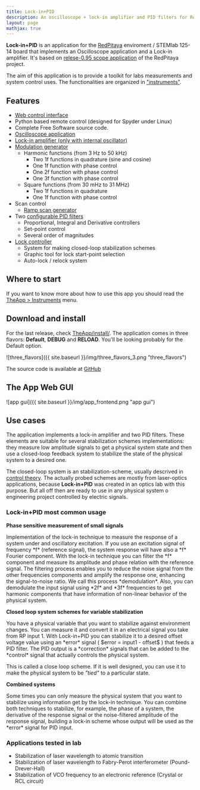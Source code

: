 ```yaml
---
title: Lock-in+PID
description: An oscilloscope + lock-in amplifier and PID filters for RedPitaya
layout: page
mathjax: true
---
```




**Lock-in+PID** is an application for the [RedPitaya](https://redpitaya.com/) enviroment / STEMlab 125-14 board
that implements an Oscilloscope application and a Lock-in amplifier. It's based on
[relese-0.95 scope application](https://github.com/RedPitaya/RedPitaya/tree/release-v0.95/apps-free/scope)
of the RedPitaya project.

The aim of this application is to provide a toolkit for labs measurements and system control uses.
The functionalities are organized in ["instruments"](TheApp/instruments/instruments_01_intro/).


## Features

- [Web control interface](TheApp/instruments/instruments_01_intro/#the-web-frontend)
- Python based remote control (designed for Spyder under Linux)
- Complete Free Software source code.
- [Oscilloscope application](TheApp/instruments/instruments_02_scope/)
- [Lock-in amplifier (only with internal oscillator)](TheApp/instruments/instruments_04_lock-in/)
- [Modulation generator](TheApp/instruments/instruments_05_modulation/)
  - Harmonic functions (from 3 Hz to 50 kHz)
    - Two 1f functions in quadrature (sine and cosine)
    - One 1f function with phase control
    - One 2f function  with phase control
    - One 3f function  with phase control
  - Square functions (from 30 mHz to 31 MHz)
    - Two 1f functions in quadrature
    - One 1f function with phase control
- Scan control
  - [Ramp scan generator](TheApp/instruments/instruments_06_ramp_gen/)
- Two [configurable PID filters](TheApp/instruments/instruments_07_pids/)
  - Proportional, Integral and Derivative controllers
  - Set-point control
  - Several order of magnitudes
- [Lock controller](TheApp/instruments/instruments_08_autolock/)
  - System for making closed-loop stabilization schemes
  - Graphic tool for lock start-point selection
  - Auto-lock / relock system

## Where to start

If you want to know more about how to use this app you should read the
[TheApp > Instruments](TheApp/instruments/instruments_01_intro/) menu.


## Download and install

For the last release, check [TheApp/install/](TheApp/install/). The application
comes in three flavors: **Default**, **DEBUG** and **RELOAD**. You'll be looking
probably for the Default option.

![three_flavors]({{ site.baseurl }}/img/three_flavors_3.png "three_flavors")

The source code is available at [GitHub](https://github.com/marceluda/rp_lock-in_pid)

## The App Web GUI

![app gui]({{ site.baseurl }}/img/app_frontend.png "app gui")


## Use cases

The application implements a lock-in amplifier and two PID filters. These elements
are suitable for several stabilization schemes implementations: they measure
low amplitude signals to get a physical system state and then use a
closed-loop feedback system to stabilize the state of the physical system to a desired one.

The closed-loop system is an stabilization-scheme, usually descrived in
[control theory](https://en.wikipedia.org/wiki/Control_theory). The actually probed schemes
are mostly from laser-optics applications, because **Lock-in+PID** was created in
an optics lab with this purpose. But all off then are ready to use in any physical
system o engineering project controlled by electric signals.

### Lock-in+PID most common usage

**Phase sensitive measurement of small signals**

<div class="alert alert-success" role="alert" markdown="1" >
Implementation of the lock-in technique to measure the response of a system
under and oscillatory excitation. If you use an excitation signal of frequency *f*
(reference signal),
the system response will have also a *f* Fourier component. With the lock-in technique
you can filter the *f* component and measure its amplitude and phase relation with
the reference signal. The filtering process enables you to reduce the noise signal from
the other frequencies components and amplify the response one, enhancing the
signal-to-noise ratio. We call this process *demodulation*. Also, you can demodulate
the input signal using *2f* and *3f* frequencies to get harmonic components that
have information of non-linear behavior of the physical system.
</div>


**Closed loop system schemes for variable stabilization**

<div class="alert alert-success" role="alert" markdown="1" >
You have a physical variable that you want to stabilize against environment changes.
You can measure it and convert it in an electrical signal you take from RP input 1.
With Lock-in+PID you can stabilize it to a desired offset voltage value using an *error*
signal ( $error = input1 - offset$ ) that feeds a PID filter. The PID output is a
*correction* signals that can be added to the *control* signal that actually
controls the physical system.

This is called a close loop scheme. If it is well designed, you can use it to make
the physical system to be *"tied"* to a particular state.
</div>


**Combined systems**

<div class="alert alert-success" role="alert" markdown="1" >
Some times you can only measure the physical system that you want to stabilize
using information get by the lock-in technique. You can combine both techniques
to stabilize, for example, the phase of a system, the derivative of the response
signal or the noise-filtered amplitude of the response signal, building a lock-in
scheme whose output will be used as the *error* signal for PID input.
</div>


###  Applications tested in lab
  - Stabilization of laser wavelength to atomic transition
  - Stabilization of laser wavelength to Fabry-Perot interferometer (Pound-Drever-Hall)
  - Stabilization of VCO frequency to an electronic reference (Crystal or RCL circuit)
